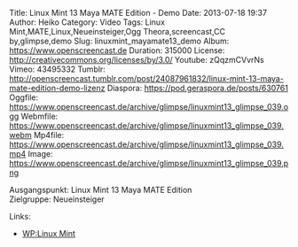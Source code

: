 Title: Linux Mint 13 Maya MATE Edition - Demo
Date: 2013-07-18 19:37
Author: Heiko
Category: Video
Tags: Linux Mint,MATE,Linux,Neueinsteiger,Ogg Theora,screencast,CC by,glimpse,demo
Slug: linuxmint_mayamate13_demo
Album: https://www.openscreencast.de
Duration: 315000
License: http://creativecommons.org/licenses/by/3.0/
Youtube: zQqzmCVvrNs
Vimeo: 43495332
Tumblr: http://openscreencast.tumblr.com/post/24087961832/linux-mint-13-maya-mate-edition-demo-lizenz
Diaspora: https://pod.geraspora.de/posts/630761
Oggfile: https://www.openscreencast.de/archive/glimpse/linuxmint13_glimpse_039.ogg
Webmfile: https://www.openscreencast.de/archive/glimpse/linuxmint13_glimpse_039.webm
Mp4file: https://www.openscreencast.de/archive/glimpse/linuxmint13_glimpse_039.mp4
Image: https://www.openscreencast.de/archive/glimpse/linuxmint13_glimpse_039.png

Ausgangspunkt: Linux Mint 13 Maya MATE Edition  
Zielgruppe: Neueinsteiger  

Links:

  * [WP:Linux Mint](https://de.wikipedia.org/wiki/Linux_Mint "Link zu WP:Linux Mint")

